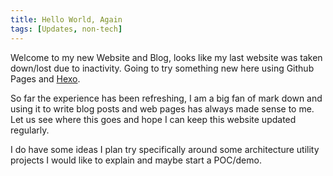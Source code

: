 ```yaml
---
title: Hello World, Again
tags: [Updates, non-tech]
---
```

Welcome to my new Website and Blog, looks like my last website was taken down/lost due to inactivity. Going to try something new here using Github Pages and [Hexo](https://hexo.io/).

So far the experience has been refreshing, I am a big fan of mark down and using it to write blog posts and web pages has always made sense to me. Let us see where this goes and hope I can keep this website updated regularly. 

I do have some ideas I plan try specifically around some architecture utility projects I would like to explain and maybe start a POC/demo.
